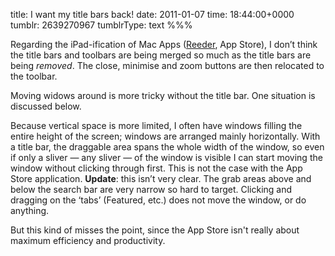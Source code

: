 title: I want my title bars back!
date: 2011-01-07
time: 18:44:00+0000
tumblr: 2639270967
tumblrType: text
%%%

Regarding the iPad-ification of Mac Apps ([Reeder][R], App Store), I don’t think the title bars and toolbars are being merged so much as the title bars are being *removed*. The close, minimise and zoom buttons are then relocated to the toolbar. 

[R]: http://reederapp.com/

Moving widows around is more tricky without the title bar. One situation is discussed below. 

Because vertical space is more limited, I often have windows filling the entire height of the screen; windows are arranged mainly horizontally. With a title bar, the draggable area spans the whole width of the window, so even if only a sliver — any sliver — of the window is visible I can start  moving the window without clicking through first. This is not the case with the App Store application. **Update**: this isn’t very clear. The grab areas above and below the search bar are very narrow so hard to target. Clicking and dragging on the ‘tabs’ (Featured, etc.) does not move the window, or do anything. 

But this kind of misses the point, since the App Store isn't really about maximum efficiency and productivity.
